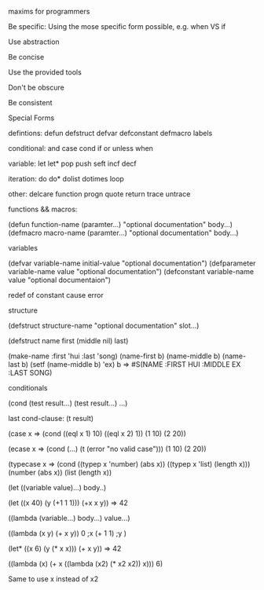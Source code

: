 maxims for programmers

Be specific:
Using the mose specific form possible, e.g. when VS if

Use abstraction

Be concise

Use the provided tools

Don't be obscure

Be consistent


Special Forms

defintions: defun defstruct defvar defconstant defmacro labels

conditional: and case cond if or unless when

variable: let let* pop push seft incf decf

iteration: do do* dolist dotimes loop

other: delcare function progn quote return trace untrace


functions && macros:

(defun function-name (paramter...) "optional documentation" body...)
(defmacro macro-name (paramter...) "optional documentation" body...)

variables

(defvar variable-name initial-value "optional documentation")
(defparameter variable-name value "optional documentation")
(defconstant variable-name value "optional documentaion")

redef of constant cause error

structure

(defstruct structure-name "optional documentation" slot...)

(defstruct name
 first
 (middle nil)
 last)

(make-name :first 'hui :last 'song)
(name-first b)
(name-middle b)
(name-last b)
(setf (name-middle b) 'ex)
b => #S(NAME :FIRST HUI :MIDDLE EX :LAST SONG)

conditionals

(cond (test result...)
      (test result...)
      ...)

last cond-clause: (t result)

(case x      =>    (cond ((eql x 1) 10) ((eql x 2) 1))
 (1 10)
 (2 20))

(ecase x     =>    (cond (...) (t (error "no valid case")))
 (1 10)
 (2 20))

(typecase x           => (cond ((typep x 'number) (abs x)) ((typep x 'list) (length x)))
 (number (abs x))
 (list (length x))


(let ((variable value)...)
 body..)

(let ((x 40)
      (y (+1 1 1)))
 (+x x y)) => 42


((lambda (variable...)
    body...)
 value...)


((lambda (x y)
  (+ x y))
  0 ;x
  (+ 1 1) ;y
)

(let* ((x 6)
       (y (* x x)))
 (+ x y)) => 42

((lambda (x)
 (+ x ((lambda (x2) (* x2 x2)) x)))
 6)

Same to use x instead of x2
